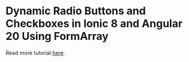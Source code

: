 # Dynamic Radio Buttons and Checkboxes in Ionic 8 and Angular 20 Using FormArray

Read more tutorial [here]().
